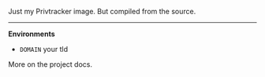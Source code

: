 Just my Privtracker image. But compiled from the source.

---

**Environments**

- `DOMAIN` your tld

More on the project docs.
